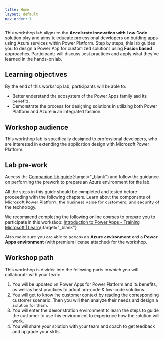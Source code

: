 ```yaml
---
title: Home
layout: default
nav_order: 1
---
```


This workshop lab aligns to the **Accelerate innovation with Low Code** solution play and aims to educate professional developers on building apps using Azure services within Power Platform. 
Step by steps, this lab guides you to design a Power App for customized solutions using **Fusion based** approaches. Participants will discuss best practices and apply what they've learned in the hands-on lab.

## Learning objectives
By the end of this workshop lab, participants will be able to:

- Better understand the ecosystem of the Power Apps family and its benefits.
- Demonstrate the process for designing solutions in utilizing both Power Platform and Azure in an integrated fashion. 

## Workshop audience

This workshop lab is specifically designed to professional developers, who are interested in extending the application design with Microsoft Power Platform.

## Lab pre-work
Access the [Companion lab guide](https://github.com/felihong/taw-power-apps-power-platform/blob/main/setup/README.md){:target="_blank"} and follow the guidance on performing the prework to prepare an Azure environment for the lab. 

All the steps in this guide should be completed and tested before proceeding with the following chapters. 
Learn about the components of Microsoft Power Platform, the business value for customers, and security of the technology. 

We recommend completing the following online courses to prepare you to participate in this workshop: 
[Introduction to Power Apps - Training Microsoft | Learn](https://learn.microsoft.com/en-us/training/modules/introduction-power-apps/){:target="_blank"}

Also make sure you are able to access an **Azure environment** and a **Power Apps environment** (with premium license attached) for the workshop.

## Workshop path

This workshop is divided into the following parts in which you will collaborate with your team: 

1. You will be updated on Power Apps for Power Platform and its benefits, as well as best practices to adopt pro-code & low-code solutions.
2. You will get to know the customer context by reading the corresponding customer scenario. Then you will then analyze their needs and design a solution for them.
3. You will enter the demonstration environment to learn the steps to guide the customer to use this environment to experience how the solution will work.
4. You will share your solution with your team and coach to get feedback and upgrade your skills.